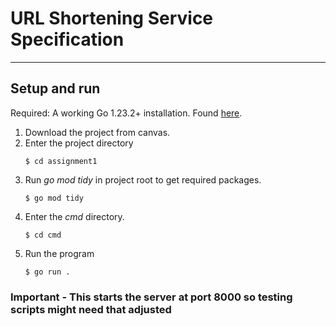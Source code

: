 # URL Shortening Service Specification

---
## Setup and run
Required: A working Go 1.23.2+ installation. Found [here](https://go.dev/dl/).  
1) Download the project from canvas.
2) Enter the project directory
   ```
   $ cd assignment1
   ```
3) Run *go mod tidy* in project root to get required packages.
   ```
   $ go mod tidy
   ```
4) Enter the *cmd* directory.
   ```
   $ cd cmd
   ```
5) Run the program
   ```
   $ go run .
   ```

### Important - This starts the server at port 8000 so testing scripts might need that adjusted